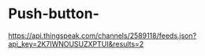 # Push-button-
https://api.thingspeak.com/channels/2589118/feeds.json?api_key=2K7IWNOUSUZXPTUI&results=2
